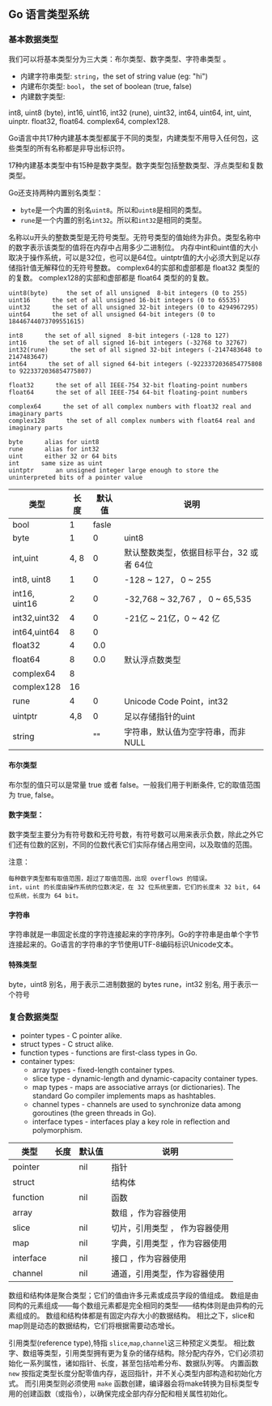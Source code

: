 ## Go 语言类型系统

### 基本数据类型

我们可以将基本类型分为三大类：布尔类型、数字类型、字符串类型 。


- 内建字符串类型: `string`，the set of string value (eg: "hi")
- 内建布尔类型: `bool`， the set of boolean (true, false)
- 内建数字类型:

int8, uint8 (byte), int16, uint16, int32 (rune), uint32, int64, uint64, int, uint, uinptr.
float32, float64.
complex64, complex128.

Go语言中共17种内建基本类型都属于不同的类型，内建类型不用导入任何包，这些类型的所有名称都是非导出标识符。

17种内建基本类型中有15种是数字类型。数字类型包括整数类型、浮点类型和复数类型。

Go还支持两种内置别名类型：
 - `byte`是一个内置的别名`uint8`。所以和`uint8`是相同的类型。
 - `rune`是一个内置的别名`int32`。所以和`int32`是相同的类型。

名称以u开头的整数类型是无符号类型。无符号类型的值始终为非负。类型名称中的数字表示该类型的值将在内存中占用多少二进制位。
内存中int和uint值的大小取决于操作系统，可以是32位，也可以是64位。uintptr值的大小必须大到足以存储指针值无解释位的无符号整数。
complex64的实部和虚部都是 float32 类型的的复数。
complex128的实部和虚部都是 float64 类型的的复数。

```
uint8(byte)     the set of all unsigned  8-bit integers (0 to 255)
uint16      the set of all unsigned 16-bit integers (0 to 65535)
uint32      the set of all unsigned 32-bit integers (0 to 4294967295)
uint64      the set of all unsigned 64-bit integers (0 to 18446744073709551615)

int8      the set of all signed  8-bit integers (-128 to 127)
int16      the set of all signed 16-bit integers (-32768 to 32767)
int32(rune)      the set of all signed 32-bit integers (-2147483648 to 2147483647)
int64      the set of all signed 64-bit integers (-9223372036854775808 to 9223372036854775807)

float32      the set of all IEEE-754 32-bit floating-point numbers
float64      the set of all IEEE-754 64-bit floating-point numbers

complex64      the set of all complex numbers with float32 real and imaginary parts
complex128      the set of all complex numbers with float64 real and imaginary parts

byte      alias for uint8
rune      alias for int32
uint      either 32 or 64 bits
int      same size as uint
uintptr      an unsigned integer large enough to store the uninterpreted bits of a pointer value

```
| 类型 | 长度 | 默认值 | 说明 |
|---- | -----| ------ |---------------------------------------------------------|
|bool | 1    | fasle  |       |
|byte | 1    | 0      | uint8  |
|int,uint |  4, 8 |  0 |  默认整数类型，依据目标平台，32 或者 64位   |
|int8, uint8   |  1    |   0     |  -128 ~ 127， 0 ~ 255   |
|int16, uint16   |  2    |   0     |  -32,768 ~ 32,767 ， 0 ~ 65,535 |
|int32,uint32     |   4   |   0     |  -21亿 ~ 21亿，0 ~ 42 亿  |
|int64,uint64 | 8 | 0 | |
|float32     |   4   |   0.0     |     |
|float64     |  8    |   0.0     |  默认浮点数类型   |
|complex64     |   8   |        |     |
|complex128     |  16    |        |     |
|rune  |   4   |     0   |   Unicode Code Point，int32  |  
|uintptr     |  4,8    |   0     | 足以存储指针的uint    |
|string |  | "" | 字符串，默认值为空字符串，而非NULL |

#### 布尔类型

布尔型的值只可以是常量 true 或者 false。一般我们用于判断条件, 它的取值范围为 true, false。

#### 数字类型：

数字类型主要分为有符号数和无符号数，有符号数可以用来表示负数，除此之外它们还有位数的区别，不同的位数代表它们实际存储占用空间，以及取值的范围。


注意：

    每种数字类型都有取值范围，超过了取值范围，出现 overflows 的错误。
    int，uint 的长度由操作系统的位数决定，在 32 位系统里面，它们的长度未 32 bit, 64 位系统，长度为 64 bit。

#### 字符串

字符串就是一串固定长度的字符连接起来的字符序列。Go的字符串是由单个字节连接起来的。Go语言的字符串的字节使用UTF-8编码标识Unicode文本。

#### 特殊类型

byte，uint8 别名，用于表示二进制数据的 bytes
rune，int32 别名, 用于表示一个符号


### 复合数据类型

- pointer types - C pointer alike.
- struct types - C struct alike.
- function types - functions are first-class types in Go.
- container types:
    - array types - fixed-length container types.
    - slice type - dynamic-length and dynamic-capacity container types.
    - map types - maps are associative arrays (or dictionaries). The standard Go compiler implements maps as hashtables.
    - channel types - channels are used to synchronize data among goroutines (the green threads in Go).
    - interface types - interfaces play a key role in reflection and polymorphism.

| 类型 | 长度 | 默认值 | 说明 |
|---- | -----| ------ |---------------------------------------------------------|
| pointer |     | nil  | 指针 |
| struct  |     |      | 结构体 |
| function |    | nil     | 函数  |
| array   |     |      | 数组 ，作为容器使用  |
| slice   |     | nil  | 切片，引用类型 ， 作为容器使用 |
| map   |       | nil   | 字典，引用类型 ，作为容器使用 | 
| interface  |    | nil | 接口 ，作为容器使用 |
| channel  |    | nil  | 通道，引用类型，作为容器使用 |

数组和结构体是聚合类型；它们的值由许多元素或成员字段的值组成。
数组是由同构的元素组成——每个数组元素都是完全相同的类型——结构体则是由异构的元素组成的。
数组和结构体都是有固定内存大小的数据结构。
相比之下，slice和map则是动态的数据结构，它们将根据需要动态增长。

引用类型(reference type),特指 `slice`,`map`,`channel`这三种预定义类型。
相比数字、数组等类型，引用类型拥有更为复杂的储存结构。除分配内存外，它们必须初始化一系列属性，诸如指针、长度，甚至包括哈希分布、数据队列等。
内置函数`new` 按指定类型长度分配零值内存，返回指针，并不关心类型内部构造和初始化方式。
而引用类型则必须使用 `make` 函数创建，编译器会将make转换为目标类型专用的创建函数（或指令），以确保完成全部内存分配和相关属性初始化。